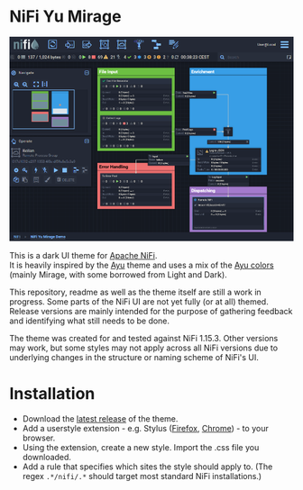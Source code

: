 # NiFi Yu Mirage

![Theme preview](https://github.com/TsukaYuriko/nifi-yu-mirage/blob/main/preview.png)

This is a dark UI theme for [Apache NiFi](https://github.com/apache/nifi).  
It is heavily inspired by the [Ayu](https://github.com/ayu-theme) theme and uses a mix of the
[Ayu colors](https://github.com/ayu-theme/ayu-colors) (mainly Mirage, with some borrowed from Light and Dark).

This repository, readme as well as the theme itself are still a work in progress. Some parts of the NiFi UI are not yet fully (or at all) themed.  
Release versions are mainly intended for the purpose of gathering feedback and identifying what still needs to be done.

The theme was created for and tested against NiFi 1.15.3. Other versions may work, but some styles may not apply across all NiFi versions
due to underlying changes in the structure or naming scheme of NiFi's UI.

# Installation

- Download the [latest release](https://github.com/TsukaYuriko/nifi-yu-mirage/releases) of the theme.
- Add a userstyle extension - e.g. Stylus ([Firefox](https://addons.mozilla.org/en-US/firefox/addon/styl-us/), [Chrome](https://chrome.google.com/webstore/detail/stylus/clngdbkpkpeebahjckkjfobafhncgmne)) - to your browser.
- Using the extension, create a new style. Import the .css file you downloaded.
- Add a rule that specifies which sites the style should apply to. (The regex `.*/nifi/.*` should target most standard NiFi installations.)
